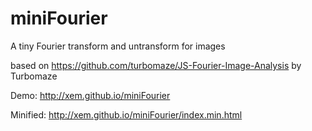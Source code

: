 miniFourier
==

A tiny Fourier transform and untransform for images

based on https://github.com/turbomaze/JS-Fourier-Image-Analysis by Turbomaze

Demo: http://xem.github.io/miniFourier

Minified: http://xem.github.io/miniFourier/index.min.html